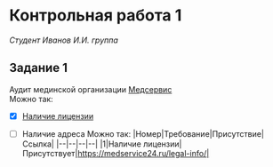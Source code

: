 # Контрольная работа 1  
*Студент Иванов И.И. группа*

## Задание 1
Аудит мединской организации [Медсервис](https://medservice24.ru/)  
Можно так:
- [x] [Наличие лицензии](https://medservice24.ru/legal-info/)
- [ ] Наличие адреса
Можно так:
|Номер|Требование|Присутствие|Ссылка|
|--|--|--|--|
|1|Наличие лицензии|Присутствует|https://medservice24.ru/legal-info/|


